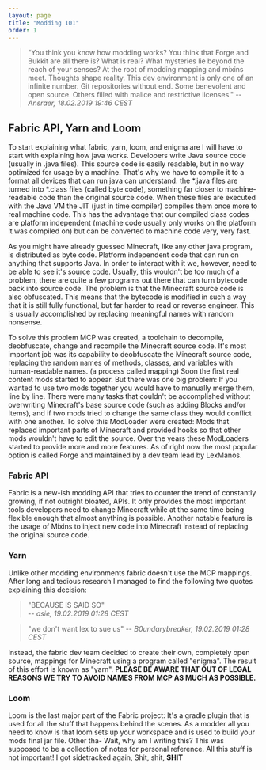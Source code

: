 ```yaml
---
layout: page
title: "Modding 101"
order: 1
---
```

> "You think you know how modding works? You think that Forge and Bukkit are all there is? What is real? What mysteries lie beyond the reach of your senses? At the root of modding mapping and mixins meet. Thoughts shape reality. This dev environment is only one of an infinite number. Git repositories without end. Some benevolent and open source. Others filled with malice and restrictive licenses."
> -- <cite>Ansraer, 18.02.2019 19:46 CEST</cite>

## Fabric API, Yarn and Loom

To start explaining what fabric, yarn, loom, and enigma are I will have to start with explaining how java works. Developers write Java source code (usually in .java files). This source code is easily readable, but in no way optimized for usage by a machine. That's why we have to compile it to a format all devices that can run java can understand: the *.java files are turned into *.class files (called byte code), something far closer to machine-readable code than the original source code. When these files are executed with the Java VM the JIT (just in time compiler) compiles them once more to real machine code. This has the advantage that our compiled class codes are platform independent (machine code usually only works on the platform it was compiled on) but can be converted to machine code very, very fast.

As you might have already guessed Minecraft, like any other java program, is distributed as byte code. Platform independent code that can run on anything that supports Java. In order to interact with it we, however, need to be able to see it's source code. Usually, this wouldn't be too much of a problem, there are quite a few programs out there that can turn bytecode back into source code. The problem is that the Minecraft source code is also obfuscated. This means that the bytecode is modified in such a way that it is still fully functional, but far harder to read or reverse engineer. This is usually accomplished by replacing meaningful names with random nonsense.

To solve this problem MCP was created, a toolchain to decompile, deobfuscate, change and recompile the Minecraft source code. It's most important job was its capability to deobfuscate the Minecraft source code, replacing the random names of methods, classes, and variables with human-readable names. (a process called mapping) Soon the first real content mods started to appear. But there was one big problem: If you wanted to use two mods together you would have to manually merge them, line by line. There were many tasks that couldn't be accomplished without overwriting Minecraft's base source code (such as adding Blocks and/or Items), and if two mods tried to change the same class they would conflict with one another. To solve this ModLoader were created: Mods that replaced important parts of Minecraft and provided hooks so that other mods wouldn't have to edit the source. Over the years these ModLoaders started to provide more and more features. As of right now the most popular option is called Forge and maintained by a dev team lead by LexManos.

### Fabric API

Fabric is a new-ish modding API that tries to counter the trend of constantly growing, if not outright bloated, APIs. It only provides the most important tools developers need to change Minecraft while at the same time being flexible enough that almost anything is possible. Another notable feature is the usage of Mixins to inject new code into Minecraft instead of replacing the original source code.


### Yarn

Unlike other modding environments fabric doesn't use the MCP mappings. After long and tedious research I managed to find the following two quotes explaining this decision:
> "BECAUSE IS SAID SO" </br>
> -- <cite>asie, 19.02.2019 01:28 CEST</cite>

> "we don't want lex to sue us"
> -- <cite>B0undarybreaker, 19.02.2019 01:28 CEST</cite>

Instead, the fabric dev team decided to create their own, completely open source, mappings for Minecraft using a program called "enigma". The result of this effort is known as "yarn". **PLEASE BE AWARE THAT OUT OF LEGAL REASONS WE TRY TO AVOID NAMES FROM MCP AS MUCH AS POSSIBLE.**

### Loom
Loom is the last major part of the Fabric project: It's a gradle plugin that is used for all the stuff that happens behind the scenes. As a modder all you need to know is that loom sets up your workspace and is used to build your mods final jar file. Other tha- Wait, why am I writing this? This was supposed to be a collection of notes for personal reference. All this stuff is not important! I got sidetracked again, Shit, shit, **SHIT**